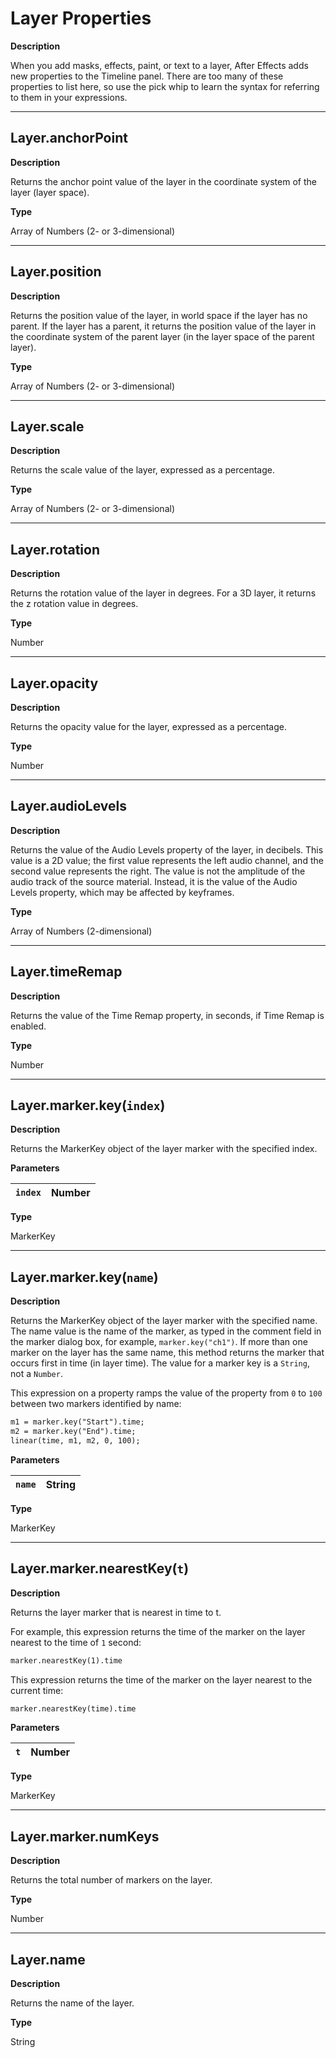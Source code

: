 <a id="layerproperties"></a>

# Layer Properties

**Description**

When you add masks, effects, paint, or text to a layer, After Effects adds new properties to the Timeline panel. There are too many of these properties to list here, so use the pick whip to learn the syntax for referring to them in your expressions.

---

<a id="layer-anchorpoint"></a>

## Layer.anchorPoint

**Description**

Returns the anchor point value of the layer in the coordinate system of the layer (layer space).

**Type**

Array of Numbers (2- or 3-dimensional)

---

<a id="layer-position"></a>

## Layer.position

**Description**

Returns the position value of the layer, in world space if the layer has no parent. If the layer has a parent, it returns the position value of the layer in the coordinate system of the parent layer (in the layer space of the parent layer).

**Type**

Array of Numbers (2- or 3-dimensional)

---

<a id="layer-scale"></a>

## Layer.scale

**Description**

Returns the scale value of the layer, expressed as a percentage.

**Type**

Array of Numbers (2- or 3-dimensional)

---

<a id="layer-rotation"></a>

## Layer.rotation

**Description**

Returns the rotation value of the layer in degrees. For a 3D layer, it returns the z rotation value in degrees.

**Type**

Number

---

<a id="layer-opacity"></a>

## Layer.opacity

**Description**

Returns the opacity value for the layer, expressed as a percentage.

**Type**

Number

---

<a id="layer-audiolevels"></a>

## Layer.audioLevels

**Description**

Returns the value of the Audio Levels property of the layer, in decibels. This value is a 2D value; the first value represents the left audio channel, and the second value represents the right. The value is not the amplitude of the audio track of the source material. Instead, it is the value of the Audio Levels property, which may be affected by keyframes.

**Type**

Array of Numbers (2-dimensional)

---

<a id="layer-timeremap"></a>

## Layer.timeRemap

**Description**

Returns the value of the Time Remap property, in seconds, if Time Remap is enabled.

**Type**

Number

---

<a id="layer-marker-key"></a>

## Layer.marker.key(`index`)

**Description**

Returns the MarkerKey object of the layer marker with the specified index.

**Parameters**

| `index`   | Number   |
|-----------|----------|

**Type**

MarkerKey

---

## Layer.marker.key(`name`)

**Description**

Returns the MarkerKey object of the layer marker with the specified name. The name value is the name of the marker, as typed in the comment field in the marker dialog box, for example, `marker.key("ch1")`. If more than one marker on the layer has the same name, this method returns the marker that occurs first in time (in layer time). The value for a marker key is a `String`, not a `Number`.

This expression on a property ramps the value of the property from `0` to `100` between two markers identified by name:

```default
m1 = marker.key("Start").time;
m2 = marker.key("End").time;
linear(time, m1, m2, 0, 100);
```

**Parameters**

| `name`   | String   |
|----------|----------|

**Type**

MarkerKey

---

<a id="layer-marker-nearestkey"></a>

## Layer.marker.nearestKey(`t`)

**Description**

Returns the layer marker that is nearest in time to t.

For example, this expression returns the time of the marker on the layer nearest to the time of `1` second:

```default
marker.nearestKey(1).time
```

This expression returns the time of the marker on the layer nearest to the current time:

```default
marker.nearestKey(time).time
```

**Parameters**

| `t`   | Number   |
|-------|----------|

**Type**

MarkerKey

---

<a id="layer-marker-numkeys"></a>

## Layer.marker.numKeys

**Description**

Returns the total number of markers on the layer.

**Type**

Number

---

<a id="layer-name"></a>

## Layer.name

**Description**

Returns the name of the layer.

**Type**

String
